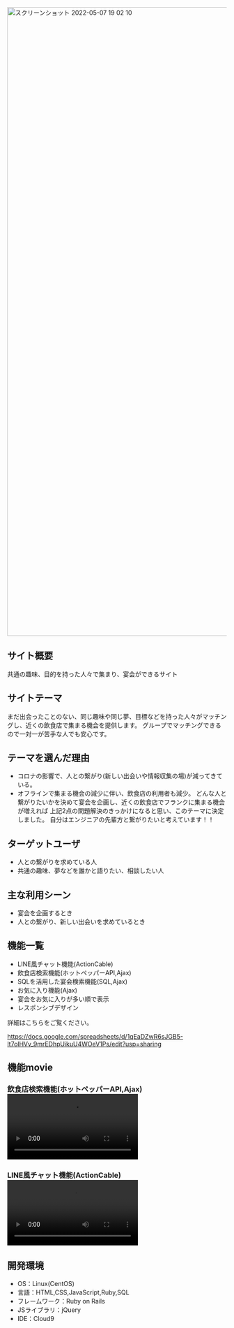 <img width="1440" alt="スクリーンショット 2022-05-07 19 02 10" src="https://user-images.githubusercontent.com/81172243/167249531-78ebe6c2-3079-42d6-9d42-d9c9b9738959.png">


## サイト概要
共通の趣味、目的を持った人々で集まり、宴会ができるサイト

## サイトテーマ
まだ出会ったことのない、同じ趣味や同じ夢、目標などを持った人々がマッチングし、近くの飲食店で集まる機会を提供します。
グループでマッチングできるので一対一が苦手な人でも安心です。

## テーマを選んだ理由
- コロナの影響で、人との繋がり(新しい出会いや情報収集の場)が減ってきている。
- オフラインで集まる機会の減少に伴い、飲食店の利用者も減少。
どんな人と繋がりたいかを決めて宴会を企画し、近くの飲食店でフランクに集まる機会が増えれば
上記2点の問題解決のきっかけになると思い、このテーマに決定しました。
自分はエンジニアの先輩方と繋がりたいと考えています！！

## ターゲットユーザ
- 人との繋がりを求めている人
- 共通の趣味、夢などを誰かと語りたい、相談したい人

## 主な利用シーン
- 宴会を企画するとき
- 人との繋がり、新しい出会いを求めているとき

## 機能一覧
- LINE風チャット機能(ActionCable)
- 飲食店検索機能(ホットペッパーAPI,Ajax)
- SQLを活用した宴会検索機能(SQL,Ajax)
- お気に入り機能(Ajax)
- 宴会をお気に入りが多い順で表示
- レスポンシブデザイン

詳細はこちらをご覧ください。

https://docs.google.com/spreadsheets/d/1qEaDZwR6sJGB5-lt7olHVv_9mrEDhpUikuU4WOeV1Ps/edit?usp=sharing

## 機能movie
### 飲食店検索機能(ホットペッパーAPI,Ajax)<video src="https://user-images.githubusercontent.com/81172243/161055285-e1bdfc99-51c5-4358-9632-466a596dcb6d.mov"></video>
### LINE風チャット機能(ActionCable)<video src="https://user-images.githubusercontent.com/81172243/161050642-92294507-7355-41d3-8d74-338fb65f31d5.mov"></video>
</span>


## 開発環境
- OS：Linux(CentOS)
- 言語：HTML,CSS,JavaScript,Ruby,SQL
- フレームワーク：Ruby on Rails
- JSライブラリ：jQuery
- IDE：Cloud9
